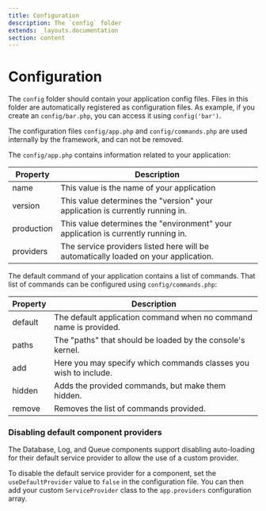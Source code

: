 ```yaml
---
title: Configuration
description: The `config` folder
extends: _layouts.documentation
section: content
---
```


# Configuration

The `config` folder should contain your application config files. Files in this folder
are automatically registered as configuration files. As example, if you create an `config/bar.php`,
you can access it using `config('bar')`.

The configuration files `config/app.php` and `config/commands.php` are used internally by the
framework, and can not be removed.

The `config/app.php` contains information related to your application:

| Property  | Description
| ------------- | -------------
| name  | This value is the name of your application
| version  | This value determines the "version" your application is currently running in.
| production  | This value determines the "environment" your application is currently running in.
| providers  | The service providers listed here will be automatically loaded on your application.

The default command of your application contains a list of commands. That list of commands
can be configured using `config/commands.php`:

| Property  | Description
| ------------- | -------------
| default  | The default application command when no command name is provided.
| paths  | The "paths" that should be loaded by the console's kernel.
| add  | Here you may specify which commands classes you wish to include.
| hidden  | Adds the provided commands, but make them hidden.
| remove  | Removes the list of commands provided.

### Disabling default component providers

The Database, Log, and Queue components support disabling auto-loading for their
default service provider to allow the use of a custom provider.

To disable the default service provider for a component, set the `useDefaultProvider` value
to `false` in the configuration file. You can then add your custom `ServiceProvider` class
to the `app.providers` configuration array.
